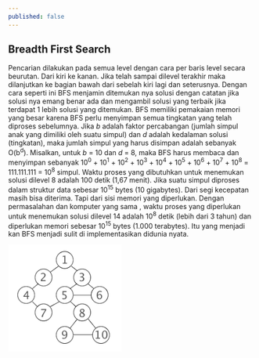 ```yaml
---
published: false
---
```

## Breadth First Search

Pencarian dilakukan pada semua level dengan cara per baris level secara beurutan. Dari kiri ke kanan. Jika telah sampai dilevel terakhir maka dilanjutkan ke bagian bawah dari sebelah kiri lagi dan seterusnya. Dengan cara seperti ini BFS menjamin ditemukan nya solusi dengan catatan jika solusi nya emang benar ada dan mengambil solusi yang terbaik jika terdapat 1 lebih solusi yang ditemukan. BFS memiliki pemakaian memori yang besar karena BFS perlu menyimpan semua tingkatan yang telah diproses sebelumnya. Jika _b_ adalah faktor percabangan (jumlah simpul anak yang dimiliki oleh suatu simpul) dan _d_ adalah kedalaman solusi (tingkatan), maka jumlah simpul yang harus disimpan adalah sebanyak O(b<sup>d</sup>). Misalkan, untuk _b_ = 10 dan _d_ = 8, maka BFS harus  membaca dan menyimpan sebanyak 10<sup>0</sup> + 10<sup>1</sup> + 10<sup>2</sup> + 10<sup>3</sup> + 10<sup>4</sup> + 10<sup>5</sup> + 10<sup>6</sup> + 10<sup>7</sup> + 10<sup>8</sup> = 111.111.111 = 10<sup>8</sup> simpul. Waktu proses yang dibutuhkan untuk menemukan solusi dilevel 8 adalah 100 detik (1,67 menit). Jika suatu simpul diproses dalam struktur data sebesar 10<sup>15</sup> bytes (10 gigabytes). Dari segi kecepatan masih bisa diterima. Tapi dari sisi memori yang diperlukan. Dengan permasalahan dan komputer yang sama , waktu proses yang diperlukan untuk menemukan solusi dilevel 14 adalah 10<sup>8</sup> detik (lebih dari 3 tahun) dan diperlukan memori sebesar 10<sup>15</sup> bytes (1.000 terabytes). Itu yang menjadi kan BFS menjadi sulit di implementasikan didunia nyata. 

![BFS.png](https://raw.githubusercontent.com/akhmadsyarif04/blog/gh-pages/_posts/BFS.png)
